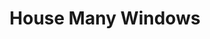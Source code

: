 ---
pid: pt381
title: House Many Windows
location_transcription: South Philly
coordinates: "[-75.16479448531, 39.916517110069]"
zipcode: '19132'
gen_neighborhood: North Philadelphia
neighborhood: Strawberry Mansion
outside_phl: 
age: '6'
age_range: 6-13
instagram: 
image_file_name: pt_381.jpg
proposal_transcription: 
topic: Architecture
topic_summary: '0'
type: Building
keywords_other: house, windows
credit: Aja Johnson
image_labels: 
twitter: 
facebook: 
permalink: "/monuments/pt381/"
layout: item-page
---